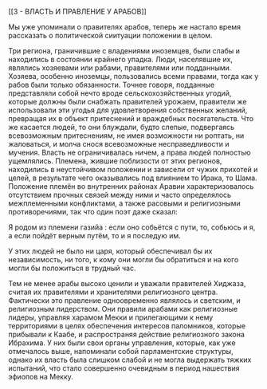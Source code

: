 [[3 - ВЛАСТЬ И ПРАВЛЕНИЕ У АРАБОВ]]

Мы уже упоминали о правителях арабов, теперь же настало время рассказать о политической сиитуации положении в целом.

Три региона, граничившие с владениями иноземцев, были слабы и находились в состоянии крайнего упадка. Люди, населявшие их, являлись хозяевами или рабами, правителями или подданными. Хозяева, особенно иноземцы, пользовались всеми правами, тогда как у рабов были только обязанности. Точнее говоря, подданные представляли собой нечто вроде сельскохозяйственных угодий, которые должны были снабжать правителей урожаем, правители же использовали эти угодья для удовлетворения собственных желаний, превращая их в объект притеснений и враждебных посягательств. Что же касается людей, то они блуждали, будто слепые, подвергаясь всевозможным притеснениям, не имея возможности ни роптать, ни жаловаться, и молча снося всевозможные несправедливости и мучения. Власть не ограничивалась ничем, а права людей полностью ущемлялись. Племена, жившие поблизости от этих регионов, находились в неустойчивом положении и зависели от чужих прихотей и целей, в результате чего оказывались под влиянием то Ирака, то Шама. Положение племён во внутренних районах Аравии характеризовалось отсутствием прочных связей между ними и часто определялось межплеменными конфликтами, а также расовыми и религиозными противоречиями, так что один поэт даже сказал:

Я родом из племени газийа : если оно собьётся с пути,
то, собьюсь и я, а если пойдёт верным путём, то и я последую им.

У этих людей не было ни царя, который обеспечивал бы их независимость, ни того, к кому они могли бы обратиться и на кого могли бы положиться в трудный час.

Тем не менее арабы высоко ценили и уважали правителей Хиджаза, считая их правителями и хранителями религиозного центра. Фактически это правление одноовременно являлось и светским, и религиозным лидерством. Они правили арабами как религиозные лидеры, управляя харамом Мекки и прилегающими к нему территориями в целях обеспечения интересов паломников, которые прибывали к Каабе, и распространяя действие религиозного закона Ибрахима. У них были свои органы управления, которые, как уже отмечалось выше, напоминали собой парламентские структуры, однако их власть была слишком слабой и не могла выдержать тяжких испытаний, что стало совершенно очевидным в период нашествия эфиопов на Мекку.

